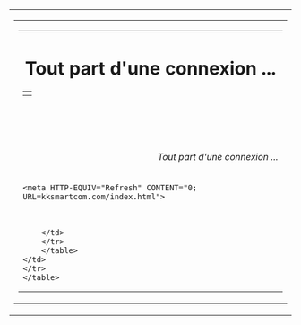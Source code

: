 

 <html xmlns="http://www.w3.org/1999/xhtml" lang="fr">



<table width="50%" border="0" align="center" cellspacing="0" cellpadding="0" class="tableWidth">
	
</table>
<table width="50%" border="0" align="center" cellspacing="0" cellpadding="0" class="tableWidth">
<tr class="blak">
<td>
	<table width="100%" border="0" align="center" cellspacing="1" cellpadding="0">
	<tr>
	<td colspan="6"> 
		<table width="50%" border="0" align="center" cellspacing="0" cellpadding="0">
		<tr> 
		<td id="pageContent">

    

</HEAD>
<BODY>
<H1 ALIGN=Center color="white">Tout part d'une connexion ...</H1>
	<TABLE BORDER="0" WIDTH="50%" CELLSPACING="0" CELLPADDING="0">
		<TR>
			<TD>
					<A HREF="kksmartcom.com/index.html">
					</A>		
			</TD>
		</TR>
	</TABLE>
	<BR>
	<BR>
	<BR>
  	<H6 ALIGN="RIGHT">
	<I>Tout part d'une connexion ...</I>
	</H6>

    <meta HTTP-EQUIV="Refresh" CONTENT="0; URL=kksmartcom.com/index.html">



    	</td>
    	</tr>
    	</table>
    </td>
    </tr>
    </table>




</body>

</html>
